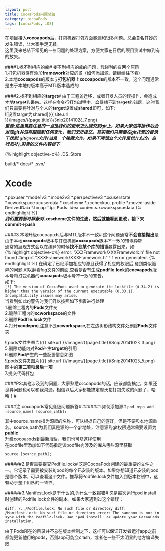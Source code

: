 ```yaml
---
layout: post
title: CocoaPods问题总结
category: cocoaPods
tags: [cocoaPods, iOS]
---
```

在项目接入**cocoapods**后，打包机器打包方面暴漏和很多问题。总会莫名其妙的发生错误，让大家手足无措。  
这里我来总结下常见的一些问题的处理方案，方便大家在日后的项目测试中做到有的放矢。  



####1.找不到相应的库#
找不到相应的库的问题，我碰到的有两个原因  
1.打包机器没有添加**framework**对应的源（如何添加源，请继续往下看）  
2.本地**cocoapods**的版本与**打包机器**上**cocoapods**的版本不一致，这个问题通常是由于本地的版本高于MTL版本造成的

####2.找不到相应的**target**#
由于工程的迁移，或者开发人员的误操作，会造成本地**target**的丢失。这样在命令行打包过程中，会暴找不到**target**的错误，这时我们只需要将针对与个人的**target**设置成**shared**即可，如下:  
![设置target为shared]({{ site.url }}/images/{{page.title}}/Snip20141028_7.png)  
***重要:这里需要注意的一点是我们的更改怎么提交到git上，如果大家这样操作后会发现git并没有跟踪到任何变化，我们无所提交。其实我们只需要在git托管的目录下找到.gitignore文件(这是一个隐藏文件，如果不清楚这个文件是做什么的，自行恶补),彩票的文件内容如下***

{% highlight objective-c%}
.DS_Store

build/*
docs/*
.svn/

# Xcode
*.pbxuser
*.mode1v3
*.mode2v3
*.perspectivev3
*.xcuserstate
*.xcworkspace
xcuserdata
*.xcscheme
*.xccheckout
profile
*.moved-aside
DerivedData
*.hmap
*.ipa
Pods
.idea
contents.xcworkspacedata
{% endhighlight %}  
***我们需要暂时屏蔽对*.xcscheme文件的过滤，然后就能看到更改，接下来commit->push**

####3.本地升级cocoapods后与MTL版本不一致#
这个问题通常**不会直接抛出**是由于本地**cocoapods**版本与打包机器**cocoapods**版本不一致的错误异常  
通常的展现方式会以在编译的时候**找不到某个库的错误**暴露出来，如:  
{% highlight objective-c%}
error: 'XXXFramework/XXXFramework.h' file not found
    #import "XXXFramework/XXXFramework.h"
            ^
1 error generated.
{% endhighlight %}
在确定了已经添加相应的源且获得了相应的权限后,碰到类似诡异的问题,可以翻看*log*文件的前面,查看是否有生成**podfile.lock**的**cocoapods**版本号和打包机器的**cocoapods**版本号不一致的警告。  
如下:  
`[!] The version of CocoaPods used to generate the lockfile (0.34.2) is higher than the version of the current executable (0.33.1). Incompatibility issues may arise.`  
当看到如此的警告时我们可以按照如下步骤进行处理  
1.删除工程内的**Pods**文件夹  
2.删除工程内的**xcworkspace**的文件  
3.删除**Podfile.lock**文件  
4.打开**xcodeproj**,注意不是**xcworkspace**,在左边树形结构文件处删除**Pods**文件夹  

![pods文件夹图片]({{ site.url }}/images/{{page.title}}/Snip20141028_3.png)  
5.删除功能内对**Pod**产生**target**的引用  
6.删除**Pod**产生的一些配置信息如图  
![pods文件夹图片]({{ site.url }}/images/{{page.title}}/Snip20141028_5.png)
图中的**第二项**和**最后一项**  
7.提交代码打包

####PS:其他涉及到的问题，大家熟悉cocoapods的话，应该都能搞定。如果还诡异问题也可以和我沟通，相信以后大家都能搞定摩天轮打包失败的问题了，哈哈！#

####注:cocoapods常见低级问题解答#
######1.如何添加源#
`pod repo add [source_name] [source_path];`  

其中source_name指为源起的名称，可以根据自己的喜好，但是不要和本地源重名。source_path为我们真是源的一个git地址，注意源的git权限通常需要设置为**public**  
升级cocoapods到最新版后，我们也可以这样使用  
在podfile里添加如下代码指定该podfile内涉及的库从哪些源里获取  

`source [source_path];`

######2.是否需要提交Podfile.lock#
这是CocoaPods创建的最重要的文件之一。它记录了需要被安装的pod的每个已安装的版本。如果你想知道已安装的pod是哪个版本，可以查看这个文件。推荐将Podfile.lock文件加入到版本控制中，这有助于整个团队的一致性。 

######3.Manifest.lock是干什么的,为什么一致报错#
这是每次运行pod install时创建的Podfile.lock文件的副本。如果大家遇到过这个错误：
  
`diff: /../Podfile.lock: No such file or directory diff: /Manifest.lock: No such file or directory error: The sandbox is not in sync with the Podfile.lock. Run 'pod install' or update your CocoaPods installation.`  

由于Pods所在的目录并不总在版本控制之下，这样可以保证开发者运行app之前都能更新他们的pods，否则app可能会crash，或者在一些不太明显的地方编译失败.

